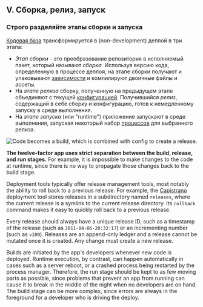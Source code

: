 ## V. Сборка, релиз, запуск
### Строго разделяйте этапы сборки и запуска

[Кодовая база](/codebase) трансформируется в (non-development) деплой в три этапа:

* *Этап сборки* - это преобразование репозитория в исполняемый пакет, который называют *сборка*.
Используя версию кода, определенную в процессе деплоя, на этапе сборки получают и упаковывают
[зависимости](/dependencies) и компилируют двоичные файлы и ассеты.
* На *этапе релиза* сборку, полученную на предыдущем этапе объединяют с текущей [конфигурацией](/config).
Получившийся *релиз*, содержащий в себе сборку и конфигурацию, готов к немедленному запуску в
среде выполнения.
* На *этапе запуска* (или "runtime") приложение запускают в среде выполнения, запуская некоторый
набор [процессов](/processes) для выбранного релиза.

![Code becomes a build, which is combined with config to create a release.](/images/release.png)

**The twelve-factor app uses strict separation between the build, release, and run stages.**  For example, it is impossible to make changes to the code at runtime, since there is no way to propagate those changes back to the build stage.

Deployment tools typically offer release management tools, most notably the ability to roll back to a previous release.  For example, the [Capistrano](https://github.com/capistrano/capistrano/wiki) deployment tool stores releases in a subdirectory named `releases`, where the current release is a symlink to the current release directory.  Its `rollback` command makes it easy to quickly roll back to a previous release.

Every release should always have a unique release ID, such as a timestamp of the release (such as `2011-04-06-20:32:17`) or an incrementing number (such as `v100`).  Releases are an append-only ledger and a release cannot be mutated once it is created.  Any change must create a new release.

Builds are initiated by the app's developers whenever new code is deployed.  Runtime execution, by contrast, can happen automatically in cases such as a server reboot, or a crashed process being restarted by the process manager.  Therefore, the run stage should be kept to as few moving parts as possible, since problems that prevent an app from running can cause it to break in the middle of the night when no developers are on hand.  The build stage can be more complex, since errors are always in the foreground for a developer who is driving the deploy.


